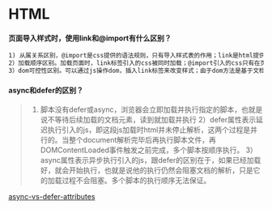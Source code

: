 # HTML

#### 页面导入样式时，使用link和@import有什么区别？
```html
1) 从属关系区别，@import是css提供的语法规则，只有导入样式表的作用；link是html提供的标签，不仅可以加载css样式，还可以定义rss、rel连接属性、引入网站图标等
2）加载顺序区别。加载页面时，link标签引入的css被同时加载；@import引入的css只有在页面加载完毕后被加载；
3）dom可控性区别。可以通过js操作dom，插入link标签来改变样式；由于dom方法是基于文档的，无法使用@import方式插入样式。
```

#### async和defer的区别？
> 1) 脚本没有defer或async，浏览器会立即加载并执行指定的脚本，也就是说不等待后续加载的文档元素，读到就加载并执行
2）defer属性表示延迟执行引入的js，即这段js加载时html并未停止解析，这两个过程是并行的。当整个document解析完毕后再执行脚本文件，再DOMContentLoaded事件触发之前完成，多个脚本按顺序执行。
3）async属性表示异步执行引入的js，跟defer的区别在于，如果已经加载好，就会开始执行，也就是说他的执行仍然会阻塞文档的解析，只是它的加载过程不会阻塞。多个脚本的执行顺序无法保证。

[async-vs-defer-attributes](https://www.growingwiththeweb.com/2014/02/async-vs-defer-attributes.html)